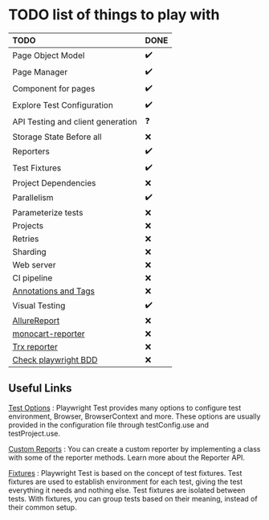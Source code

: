 # TODO list of things to play with

| TODO                                                                                        | DONE               |
| :------------------------------------------------------------------------------------------ | :----------------- |
| Page Object Model                                                                           | :heavy_check_mark: |
| Page Manager                                                                                | :heavy_check_mark: |
| Component for pages                                                                         | :heavy_check_mark: |
| Explore Test Configuration                                                                  | :heavy_check_mark: |
| API Testing and client generation                                                           | :question:         |
| Storage State Before all                                                                    | :x:                |
| Reporters                                                                                   | :heavy_check_mark: |
| Test Fixtures                                                                               | :heavy_check_mark: |
| Project Dependencies                                                                        | :x:                |
| Parallelism                                                                                 | :heavy_check_mark: |
| Parameterize tests                                                                          | :x:                |
| Projects                                                                                    | :x:                |
| Retries                                                                                     | :x:                |
| Sharding                                                                                    | :x:                |
| Web server                                                                                  | :x:                |
| CI pipeline                                                                                 | :x:                |
| [Annotations and Tags](https://playwright.dev/docs/api/class-testproject#test-project-grep) | :x:                |
| Visual Testing                                                                              | :heavy_check_mark: |
| [AllureReport](https://www.npmjs.com/package/allure-playwright)                             | :x:                |
| [monocart-reporter](https://github.com/cenfun/monocart-reporter#preview)                    | :x:                |
| [Trx reporter](https://www.npmjs.com/package/playwright-trx-reporter?activeTab=readme)      | :x:                |
| [Check playwright BDD](https://vitalets.github.io/playwright-bdd/#/installation)            | :x:                |

## Useful Links

[Test Options](https://playwright.dev/docs/api/class-testoptions) :
Playwright Test provides many options to configure test environment, Browser, BrowserContext and more.
These options are usually provided in the configuration file through testConfig.use and testProject.use.

[Custom Reports](https://playwright.dev/docs/test-reporters#custom-reporters) :
You can create a custom reporter by implementing a class with some of the reporter methods. Learn more about the Reporter API.

[Fixtures](https://playwright.dev/docs/test-fixtures) :
Playwright Test is based on the concept of test fixtures. Test fixtures are used to establish environment for each test, giving the test everything it needs and nothing else. Test fixtures are isolated between tests. With fixtures, you can group tests based on their meaning, instead of their common setup.
